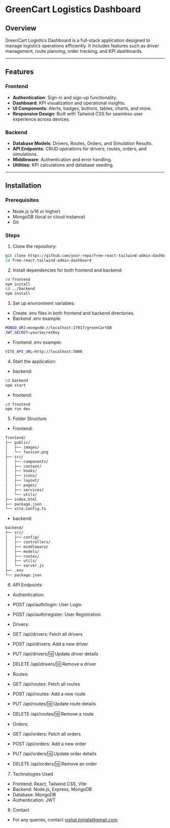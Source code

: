 # GreenCart Logistics Dashboard

## Overview

GreenCart Logistics Dashboard is a full-stack application designed to manage logistics operations efficiently. It includes features such as driver management, route planning, order tracking, and KPI dashboards.

---

## Features

### Frontend

- **Authentication**: Sign-in and sign-up functionality.
- **Dashboard**: KPI visualization and operational insights.
- **UI Components**: Alerts, badges, buttons, tables, charts, and more.
- **Responsive Design**: Built with Tailwind CSS for seamless user experience across devices.

### Backend

- **Database Models**: Drivers, Routes, Orders, and Simulation Results.
- **API Endpoints**: CRUD operations for drivers, routes, orders, and simulations.
- **Middleware**: Authentication and error handling.
- **Utilities**: KPI calculations and database seeding.

---

## Installation

### Prerequisites

- Node.js (v16 or higher)
- MongoDB (local or cloud instance)
- Git

### Steps

1. Clone the repository:

```bash
git clone https://github.com/your-repo/free-react-tailwind-admin-dashboard.git
cd free-react-tailwind-admin-dashboard
```

2. Install dependencies for both frontend and backend:

```bash
cd frontend
npm install
cd ../backend
npm install
```

3. Set up environment variables:

- Create .env files in both frontend and backend directories.
- Backend .env example:

```bash
MONGO_URI=mongodb://localhost:27017/greenCartDB
JWT_SECRET=yourSecretKey
```

- Frontend .env example:

```bash
VITE_API_URL=http://localhost:5000
```

4. Start the application:

- backend:

```bash
cd backend
npm start
```

- frontend:

```bash
cd frontend
npm run dev
```

5. Folder Structure

- Frontend:

```bash
frontend/
├── public/
│   ├── images/
│   └── favicon.png
├── src/
│   ├── components/
│   ├── context/
│   ├── hooks/
│   ├── icons/
│   ├── layout/
│   ├── pages/
│   ├── services/
│   └── utils/
├── index.html
├── package.json
└── vite.config.ts
```

- backend:

```bash
backend/
├── src/
│   ├── config/
│   ├── controllers/
│   ├── middleware/
│   ├── models/
│   ├── routes/
│   ├── utils/
│   └── server.js
├── .env
└── package.json
```

6. API Endpoints

- Authentication:

- POST /api/auth/login: User Login
- POST /api/auth/register: User Registration

- Drivers:

- GET /api/drivers: Fetch all drivers
- POST /api/drivers: Add a new driver
- PUT /api/drivers/:id: Update driver details
- DELETE /api/drivers/:id: Remove a driver

- Routes:

- GET /api/routes: Fetch all routes
- POST /api/routes: Add a new route
- PUT /api/routes/:id: Update route details
- DELETE /api/routes/:id: Remove a route

- Orders:

- GET /api/orders: Fetch all orders
- POST /api/orders: Add a new order
- PUT /api/orders/:id: Update order details
- DELETE /api/orders/:id: Remove an order

7. Technologies Used

- Frontend: React, Tailwind CSS, Vite
- Backend: Node.js, Express, MongoDB
- Database: MongoDB
- Authentication: JWT

8. Contact

- For any queries, contact vishal.pinjala@gmail.com.

